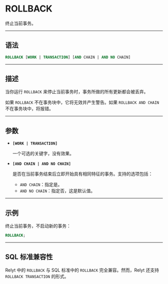 ROLLBACK
=====

终止当前事务。


---

语法
--------

```sql
ROLLBACK [WORK | TRANSACTION] [AND CHAIN | AND NO CHAIN]
```

---

描述
----------

当你运行 `ROLLBACK` 来停止当前事务时，事务所做的所有更新都会被丢弃。

如果 `ROLLBACK` 不在事务块中，它将无效并产生警告。如果 `ROLLBACK AND CHAIN` 不在事务块中，将报错。


---

参数
----------

- **`[WORK | TRANSACTION]`**

    一个可选的关键字，没有效果。

- **`[AND CHAIN | AND NO CHAIN]`**

    是否在当前事务结束后立即开始具有相同特征的事务。支持的选项包括：
    - `AND CHAIN`：指定是。
    - `AND NO CHAIN`：指定否，这是默认值。


---

示例
----------

终止当前事务，不启动新的事务：

```sql
ROLLBACK;
```

---

SQL 标准兼容性
-------------

Relyt 中的 `ROLLBACK` 与 SQL 标准中的 `ROLLBACK` 完全兼容。然而，Relyt 还支持 `ROLLBACK TRANSACTION` 的形式。
